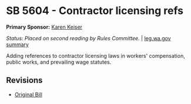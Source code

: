 # SB 5604 - Contractor licensing refs
**Primary Sponsor:** [Karen Keiser](/person/leg/karen.keiser.md)

*Status: Placed on second reading by Rules Committee.* | [leg.wa.gov summary](https://app.leg.wa.gov/billsummary?BillNumber=5604&Year=2021)

Adding references to contractor licensing laws in workers' compensation, public works, and prevailing wage statutes.

## Revisions
* [Original Bill](1/)